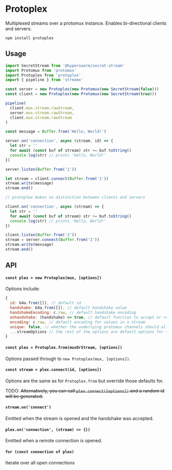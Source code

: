# Protoplex

Multiplexed streams over a protomux instance. Enables bi-directional clients and servers.

`npm install protoplex`

## Usage
```js
import SecretStream from '@hyperswarm/secret-stream'
import Protomux from 'protomux'
import Protoplex from 'protoplex'
import { pipeline } from 'streamx'

const server = new Protoplex(new Protomux(new SecretStream(false)))
const client = new Protoplex(new Protomux(new SecretStream(true)))

pipeline(
  client.mux.stream.rawStream,
  server.mux.stream.rawStream,
  client.mux.stream.rawStream
)

const message = Buffer.from('Hello, World!')

server.on('connection', async (stream, id) => {
  let str = ''
  for await (const buf of stream) str += buf.toString()
  console.log(str) // prints 'Hello, World!'
})

server.listen(Buffer.from('1'))

let stream = client.connect(Buffer.from('1'))
stream.write(message)
stream.end()

// protoplex makes no distinction between clients and servers

client.on('connection', async (stream) => {
  let str = ''
  for await (const buf of stream) str += buf.toString()
  console.log(str) // prints 'Hello, World!'
})

client.listen(Buffer.from('2'))
stream = server.connect(Buffer.from('2'))
stream.write(message)
stream.end()
```

## API

#### `const plex = new Protoplex(mux, [options])`

Options include:

```js
{
  id: b4a.from([]), // default id
  handshake: b4a.from([]), // default handshake value
  handshakeEncoding: c.raw, // default handshake encoding
  onhandshake: (handshake) => true, // default function to accept or reject connection
  encoding: c.raw, // default encoding for values in a stream
  unique: false, // whether the underlying protomux channels should allow multi opens for a given  protcol, id pair
  ...streamOptions // the rest of the options are default options for the underlying Duplex streams
}
```

#### `const plex = Protoplex.from(muxOrStream, [options])`

Options passed through to `new Protoplex(mux, [options])`.

#### `const stream = plex.connect(id, [options])`

Options are the same as for `Protoplex.from` but override those defaults for.

TODO: ~~Alternatively, you can call `plex.connect([options])` and a random id will be generated.~~

#### `stream.on('connect')`

Emitted when the stream is opened and the handshake was accepted.

#### `plex.on('connection', (stream) => {})`

Emitted when a remote connection is opened.

#### `for (const connection of plex)`

Iterate over all open connections
